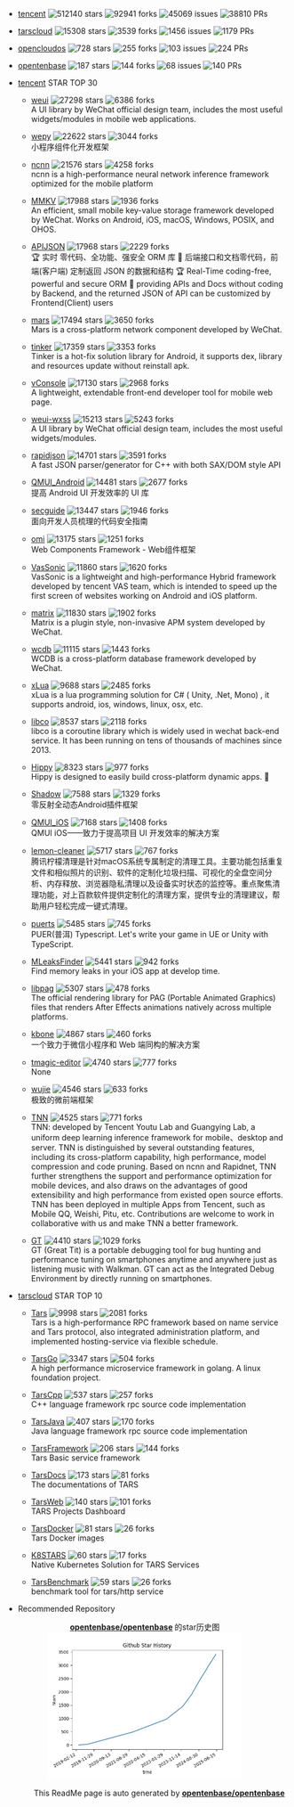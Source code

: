 
+ [tencent](https://github.com/tencent)
![512140 stars](https://img.shields.io/badge/Stars-512140-green)
![92941 forks](https://img.shields.io/badge/Forks-92941-green)
![45069 issues](https://img.shields.io/badge/Issues-45069-green)
![38810 PRs](https://img.shields.io/badge/PRs-38810-green)

+ [tarscloud](https://github.com/tarscloud)
![15308 stars](https://img.shields.io/badge/Stars-15308-green)
![3539 forks](https://img.shields.io/badge/Forks-3539-green)
![1456 issues](https://img.shields.io/badge/Issues-1456-green)
![1179 PRs](https://img.shields.io/badge/PRs-1179-green)

+ [opencloudos](https://github.com/opencloudos)
![728 stars](https://img.shields.io/badge/Stars-728-green)
![255 forks](https://img.shields.io/badge/Forks-255-green)
![103 issues](https://img.shields.io/badge/Issues-103-green)
![224 PRs](https://img.shields.io/badge/PRs-224-green)

+ [opentenbase](https://github.com/opentenbase)
![187 stars](https://img.shields.io/badge/Stars-187-green)
![144 forks](https://img.shields.io/badge/Forks-144-green)
![68 issues](https://img.shields.io/badge/Issues-68-green)
![140 PRs](https://img.shields.io/badge/PRs-140-green)



+ [tencent](https://github.com/tencent) STAR TOP 30
    
    + [weui](https://github.com/tencent/weui) 
    ![27298 stars](https://img.shields.io/badge/Stars-27298-green)
    ![6386 forks](https://img.shields.io/badge/Forks-6386-green)  
    A UI library by WeChat official design team, includes the most useful widgets/modules in mobile web applications.
    
    + [wepy](https://github.com/tencent/wepy) 
    ![22622 stars](https://img.shields.io/badge/Stars-22622-green)
    ![3044 forks](https://img.shields.io/badge/Forks-3044-green)  
    小程序组件化开发框架
    
    + [ncnn](https://github.com/tencent/ncnn) 
    ![21576 stars](https://img.shields.io/badge/Stars-21576-green)
    ![4258 forks](https://img.shields.io/badge/Forks-4258-green)  
    ncnn is a high-performance neural network inference framework optimized for the mobile platform
    
    + [MMKV](https://github.com/tencent/MMKV) 
    ![17988 stars](https://img.shields.io/badge/Stars-17988-green)
    ![1936 forks](https://img.shields.io/badge/Forks-1936-green)  
    An efficient, small mobile key-value storage framework developed by WeChat. Works on Android, iOS, macOS, Windows, POSIX, and OHOS.
    
    + [APIJSON](https://github.com/tencent/APIJSON) 
    ![17968 stars](https://img.shields.io/badge/Stars-17968-green)
    ![2229 forks](https://img.shields.io/badge/Forks-2229-green)  
    🏆 实时 零代码、全功能、强安全 ORM 库 🚀 后端接口和文档零代码，前端(客户端) 定制返回 JSON 的数据和结构 🏆 Real-Time coding-free, powerful and secure ORM 🚀  providing APIs and Docs without coding by Backend, and the returned JSON of API can be customized by Frontend(Client) users
    
    + [mars](https://github.com/tencent/mars) 
    ![17494 stars](https://img.shields.io/badge/Stars-17494-green)
    ![3650 forks](https://img.shields.io/badge/Forks-3650-green)  
    Mars is a cross-platform network component  developed by WeChat.
    
    + [tinker](https://github.com/tencent/tinker) 
    ![17359 stars](https://img.shields.io/badge/Stars-17359-green)
    ![3353 forks](https://img.shields.io/badge/Forks-3353-green)  
    Tinker is a hot-fix solution library for Android, it supports dex, library and resources update without reinstall apk.
    
    + [vConsole](https://github.com/tencent/vConsole) 
    ![17130 stars](https://img.shields.io/badge/Stars-17130-green)
    ![2968 forks](https://img.shields.io/badge/Forks-2968-green)  
    A lightweight, extendable front-end developer tool for mobile web page.
    
    + [weui-wxss](https://github.com/tencent/weui-wxss) 
    ![15213 stars](https://img.shields.io/badge/Stars-15213-green)
    ![5243 forks](https://img.shields.io/badge/Forks-5243-green)  
    A UI library by WeChat official design team, includes the most useful widgets/modules.
    
    + [rapidjson](https://github.com/tencent/rapidjson) 
    ![14701 stars](https://img.shields.io/badge/Stars-14701-green)
    ![3591 forks](https://img.shields.io/badge/Forks-3591-green)  
    A fast JSON parser/generator for C++ with both SAX/DOM style API
    
    + [QMUI_Android](https://github.com/tencent/QMUI_Android) 
    ![14481 stars](https://img.shields.io/badge/Stars-14481-green)
    ![2677 forks](https://img.shields.io/badge/Forks-2677-green)  
    提高 Android UI 开发效率的 UI 库
    
    + [secguide](https://github.com/tencent/secguide) 
    ![13447 stars](https://img.shields.io/badge/Stars-13447-green)
    ![1946 forks](https://img.shields.io/badge/Forks-1946-green)  
    面向开发人员梳理的代码安全指南
    
    + [omi](https://github.com/tencent/omi) 
    ![13175 stars](https://img.shields.io/badge/Stars-13175-green)
    ![1251 forks](https://img.shields.io/badge/Forks-1251-green)  
    Web Components Framework - Web组件框架
    
    + [VasSonic](https://github.com/tencent/VasSonic) 
    ![11860 stars](https://img.shields.io/badge/Stars-11860-green)
    ![1620 forks](https://img.shields.io/badge/Forks-1620-green)  
    VasSonic is a lightweight and high-performance Hybrid framework developed by tencent VAS team, which is intended to speed up the first screen of websites working on Android and iOS platform. 
    
    + [matrix](https://github.com/tencent/matrix) 
    ![11830 stars](https://img.shields.io/badge/Stars-11830-green)
    ![1902 forks](https://img.shields.io/badge/Forks-1902-green)  
    Matrix is a plugin style, non-invasive APM system developed by WeChat.
    
    + [wcdb](https://github.com/tencent/wcdb) 
    ![11115 stars](https://img.shields.io/badge/Stars-11115-green)
    ![1443 forks](https://img.shields.io/badge/Forks-1443-green)  
    WCDB is a cross-platform database framework developed by WeChat.
    
    + [xLua](https://github.com/tencent/xLua) 
    ![9688 stars](https://img.shields.io/badge/Stars-9688-green)
    ![2485 forks](https://img.shields.io/badge/Forks-2485-green)  
    xLua is a lua programming solution for  C# ( Unity, .Net, Mono) , it supports android, ios, windows, linux, osx, etc.
    
    + [libco](https://github.com/tencent/libco) 
    ![8537 stars](https://img.shields.io/badge/Stars-8537-green)
    ![2118 forks](https://img.shields.io/badge/Forks-2118-green)  
    libco is a coroutine library which is widely used in wechat  back-end service. It has been running on tens of thousands of machines since 2013.
    
    + [Hippy](https://github.com/tencent/Hippy) 
    ![8323 stars](https://img.shields.io/badge/Stars-8323-green)
    ![977 forks](https://img.shields.io/badge/Forks-977-green)  
    Hippy is designed to easily build cross-platform dynamic apps. 👏
    
    + [Shadow](https://github.com/tencent/Shadow) 
    ![7588 stars](https://img.shields.io/badge/Stars-7588-green)
    ![1329 forks](https://img.shields.io/badge/Forks-1329-green)  
    零反射全动态Android插件框架
    
    + [QMUI_iOS](https://github.com/tencent/QMUI_iOS) 
    ![7168 stars](https://img.shields.io/badge/Stars-7168-green)
    ![1408 forks](https://img.shields.io/badge/Forks-1408-green)  
    QMUI iOS——致力于提高项目 UI 开发效率的解决方案
    
    + [lemon-cleaner](https://github.com/tencent/lemon-cleaner) 
    ![5717 stars](https://img.shields.io/badge/Stars-5717-green)
    ![767 forks](https://img.shields.io/badge/Forks-767-green)  
    腾讯柠檬清理是针对macOS系统专属制定的清理工具。主要功能包括重复文件和相似照片的识别、软件的定制化垃圾扫描、可视化的全盘空间分析、内存释放、浏览器隐私清理以及设备实时状态的监控等。重点聚焦清理功能，对上百款软件提供定制化的清理方案，提供专业的清理建议，帮助用户轻松完成一键式清理。
    
    + [puerts](https://github.com/tencent/puerts) 
    ![5485 stars](https://img.shields.io/badge/Stars-5485-green)
    ![745 forks](https://img.shields.io/badge/Forks-745-green)  
    PUER(普洱) Typescript. Let's write your game in UE or Unity with TypeScript.
    
    + [MLeaksFinder](https://github.com/tencent/MLeaksFinder) 
    ![5441 stars](https://img.shields.io/badge/Stars-5441-green)
    ![942 forks](https://img.shields.io/badge/Forks-942-green)  
    Find memory leaks in your iOS app at develop time.
    
    + [libpag](https://github.com/tencent/libpag) 
    ![5307 stars](https://img.shields.io/badge/Stars-5307-green)
    ![478 forks](https://img.shields.io/badge/Forks-478-green)  
    The official rendering library for PAG (Portable Animated Graphics) files that renders After Effects animations natively across multiple platforms.
    
    + [kbone](https://github.com/tencent/kbone) 
    ![4867 stars](https://img.shields.io/badge/Stars-4867-green)
    ![460 forks](https://img.shields.io/badge/Forks-460-green)  
    一个致力于微信小程序和 Web 端同构的解决方案
    
    + [tmagic-editor](https://github.com/tencent/tmagic-editor) 
    ![4740 stars](https://img.shields.io/badge/Stars-4740-green)
    ![777 forks](https://img.shields.io/badge/Forks-777-green)  
    None
    
    + [wujie](https://github.com/tencent/wujie) 
    ![4546 stars](https://img.shields.io/badge/Stars-4546-green)
    ![633 forks](https://img.shields.io/badge/Forks-633-green)  
    极致的微前端框架
    
    + [TNN](https://github.com/tencent/TNN) 
    ![4525 stars](https://img.shields.io/badge/Stars-4525-green)
    ![771 forks](https://img.shields.io/badge/Forks-771-green)  
    TNN: developed by Tencent Youtu Lab and Guangying Lab, a uniform deep learning inference framework for mobile、desktop and server. TNN is distinguished by several outstanding features, including its cross-platform capability, high performance, model compression and code pruning. Based on ncnn and Rapidnet, TNN further strengthens the support and performance optimization for mobile devices, and also draws on the advantages of good extensibility and high performance from existed open source efforts. TNN has been deployed in multiple Apps from Tencent, such as Mobile QQ, Weishi, Pitu, etc. Contributions are welcome to work in collaborative with us and make TNN a better framework. 
    
    + [GT](https://github.com/tencent/GT) 
    ![4410 stars](https://img.shields.io/badge/Stars-4410-green)
    ![1029 forks](https://img.shields.io/badge/Forks-1029-green)  
    GT (Great Tit) is a portable debugging tool for bug hunting and performance tuning on smartphones anytime and anywhere just as listening music with Walkman. GT can act as the Integrated Debug Environment by directly running on smartphones.
    

+ [tarscloud](https://github.com/tarscloud) STAR TOP 10
    
    + [Tars](https://github.com/tarscloud/Tars) 
    ![9998 stars](https://img.shields.io/badge/Stars-9998-green)
    ![2081 forks](https://img.shields.io/badge/Forks-2081-green)  
    Tars is a high-performance RPC framework based on name service and Tars protocol, also integrated administration platform, and implemented hosting-service via flexible schedule.
    
    + [TarsGo](https://github.com/tarscloud/TarsGo) 
    ![3347 stars](https://img.shields.io/badge/Stars-3347-green)
    ![504 forks](https://img.shields.io/badge/Forks-504-green)  
    A  high performance microservice  framework  in golang. A linux foundation project.
    
    + [TarsCpp](https://github.com/tarscloud/TarsCpp) 
    ![537 stars](https://img.shields.io/badge/Stars-537-green)
    ![257 forks](https://img.shields.io/badge/Forks-257-green)  
    C++ language framework rpc source code implementation
    
    + [TarsJava](https://github.com/tarscloud/TarsJava) 
    ![407 stars](https://img.shields.io/badge/Stars-407-green)
    ![170 forks](https://img.shields.io/badge/Forks-170-green)  
    Java language framework rpc source code implementation
    
    + [TarsFramework](https://github.com/tarscloud/TarsFramework) 
    ![206 stars](https://img.shields.io/badge/Stars-206-green)
    ![144 forks](https://img.shields.io/badge/Forks-144-green)  
    Tars Basic service framework
    
    + [TarsDocs](https://github.com/tarscloud/TarsDocs) 
    ![173 stars](https://img.shields.io/badge/Stars-173-green)
    ![81 forks](https://img.shields.io/badge/Forks-81-green)  
    The documentations of TARS
    
    + [TarsWeb](https://github.com/tarscloud/TarsWeb) 
    ![140 stars](https://img.shields.io/badge/Stars-140-green)
    ![101 forks](https://img.shields.io/badge/Forks-101-green)  
    TARS Projects Dashboard
    
    + [TarsDocker](https://github.com/tarscloud/TarsDocker) 
    ![81 stars](https://img.shields.io/badge/Stars-81-green)
    ![26 forks](https://img.shields.io/badge/Forks-26-green)  
    Tars Docker  images
    
    + [K8STARS](https://github.com/tarscloud/K8STARS) 
    ![60 stars](https://img.shields.io/badge/Stars-60-green)
    ![17 forks](https://img.shields.io/badge/Forks-17-green)  
    Native Kubernetes  Solution for TARS Services
    
    + [TarsBenchmark](https://github.com/tarscloud/TarsBenchmark) 
    ![59 stars](https://img.shields.io/badge/Stars-59-green)
    ![26 forks](https://img.shields.io/badge/Forks-26-green)  
    benchmark tool for tars/http service
    


+ Recommended Repository  
<p align="center">
      <strong>
        <a href="https://github.com/opentenbase/opentenbase" target="_blank">opentenbase/opentenbase</a>
      </strong>  的star历史图
  <br>
  <img src="https://raw.githubusercontent.com/ButterAndButterfly/GithubTools/master/data/stars_history.jpg" width="350px"></img>    
</p>

<p align="right">
      This ReadMe page is auto generated by 
      <strong>
        <a href="https://github.com/opentenbase/opentenbase" target="_blank">opentenbase/opentenbase</a><br>
      </strong>   
</p>